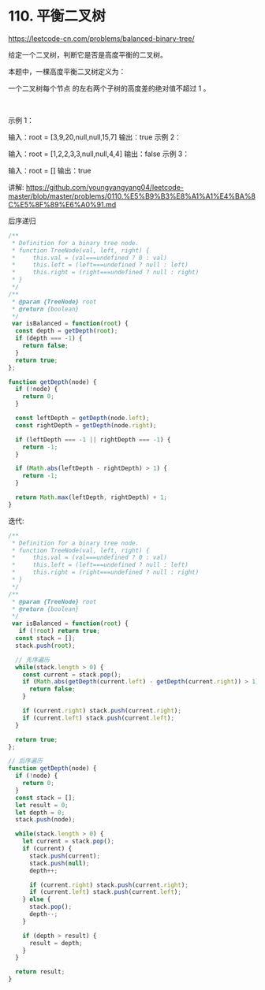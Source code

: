# 110. 平衡二叉树

https://leetcode-cn.com/problems/balanced-binary-tree/

给定一个二叉树，判断它是否是高度平衡的二叉树。

本题中，一棵高度平衡二叉树定义为：

一个二叉树每个节点 的左右两个子树的高度差的绝对值不超过 1 。

 

示例 1：


输入：root = [3,9,20,null,null,15,7]
输出：true
示例 2：


输入：root = [1,2,2,3,3,null,null,4,4]
输出：false
示例 3：

输入：root = []
输出：true


讲解:
https://github.com/youngyangyang04/leetcode-master/blob/master/problems/0110.%E5%B9%B3%E8%A1%A1%E4%BA%8C%E5%8F%89%E6%A0%91.md


后序递归
```js
/**
 * Definition for a binary tree node.
 * function TreeNode(val, left, right) {
 *     this.val = (val===undefined ? 0 : val)
 *     this.left = (left===undefined ? null : left)
 *     this.right = (right===undefined ? null : right)
 * }
 */
/**
 * @param {TreeNode} root
 * @return {boolean}
 */
 var isBalanced = function(root) {
  const depth = getDepth(root);
  if (depth === -1) {
    return false;
  }
  return true;
};

function getDepth(node) {
  if (!node) {
    return 0;
  }

  const leftDepth = getDepth(node.left);
  const rightDepth = getDepth(node.right);

  if (leftDepth === -1 || rightDepth === -1) {
    return -1;
  }

  if (Math.abs(leftDepth - rightDepth) > 1) {
    return -1;
  } 

  return Math.max(leftDepth, rightDepth) + 1;
}
```


迭代:
```js
/**
 * Definition for a binary tree node.
 * function TreeNode(val, left, right) {
 *     this.val = (val===undefined ? 0 : val)
 *     this.left = (left===undefined ? null : left)
 *     this.right = (right===undefined ? null : right)
 * }
 */
/**
 * @param {TreeNode} root
 * @return {boolean}
 */
 var isBalanced = function(root) {
   if (!root) return true;
  const stack = [];
  stack.push(root);

  // 先序遍历
  while(stack.length > 0) {
    const current = stack.pop();
    if (Math.abs(getDepth(current.left) - getDepth(current.right)) > 1) {
      return false;
    }

    if (current.right) stack.push(current.right);
    if (current.left) stack.push(current.left);
  }

  return true;
};

// 后序遍历
function getDepth(node) {
  if (!node) {
    return 0;
  }
  const stack = [];
  let result = 0;
  let depth = 0;
  stack.push(node);

  while(stack.length > 0) {
    let current = stack.pop();
    if (current) {
      stack.push(current);
      stack.push(null);
      depth++;

      if (current.right) stack.push(current.right);
      if (current.left) stack.push(current.left);
    } else {
      stack.pop();
      depth--;
    }

    if (depth > result) {
      result = depth;
    }
  }

  return result;
}
```
